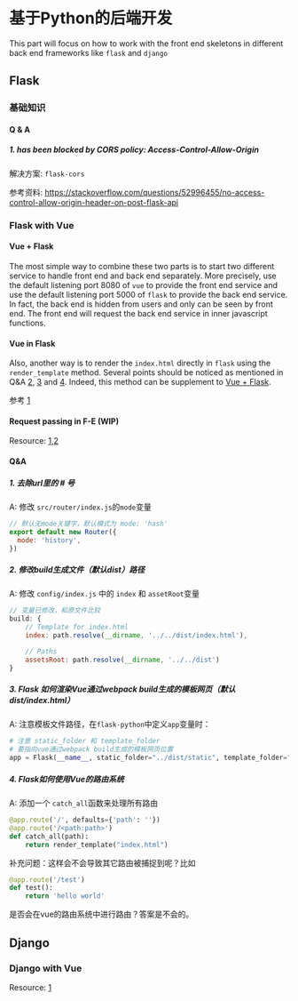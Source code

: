 # 基于Python的后端开发

This part will focus on how to work with the front end skeletons in different back end frameworks like `flask` and `django`

## Flask

### 基础知识

#### Q & A

##### 1. has been blocked by CORS policy: Access-Control-Allow-Origin

解决方案: `flask-cors`

参考资料:  <https://stackoverflow.com/questions/52996455/no-access-control-allow-origin-header-on-post-flask-api>

### Flask with Vue

#### Vue + Flask

The most simple way to combine these two parts is to start two different service to handle front end and back end separately. More precisely, use the default listening port 8080 of `vue` to provide the front end service and use the default listening port 5000 of `flask` to provide the back end service. In fact, the back end is hidden from users and only can be seen by front end. The front end will request the back end service in inner javascript functions. 

#### Vue in Flask

Also, another way is to render the `index.html` directly in `flask` using the `render_template` method. Several points should be noticed as mentioned in Q&A [2](), [3]() and [4](). Indeed, this method can be supplement to [Vue + Flask]().

参考 [1](https://www.zcfy.cc/article/full-stack-single-page-application-with-vue-js-and-flask-4491.html)

#### Request passing in F-E (WIP)

Resource: [1](https://codeday.me/bug/20190119/552904.html),[2](https://www.jianshu.com/p/ead7317d01ec)

#### Q&A

##### 1. 去除url里的 # 号

A: 修改 `src/router/index.js`的`mode`变量

```js
// 默认无mode关键字，默认模式为 mode: 'hash'
export default new Router({
  mode: 'history',
})

```

##### 2. 修改build生成文件（默认dist）路径

A: 修改 `config/index.js` 中的 `index` 和 `assetRoot`变量

```js
// 变量已修改，和原文件比较
build: {
    // Template for index.html
    index: path.resolve(__dirname, '../../dist/index.html'),

    // Paths
    assetsRoot: path.resolve(__dirname, '../../dist')
}
```

##### 3. Flask 如何渲染Vue通过webpack build生成的模板网页（默认dist/index.html）

A: 注意模板文件路径，在`flask-python`中定义`app`变量时：

```python
# 注意 static_folder 和 template_folder 
# 要指向vue通过webpack build生成的模板网页位置
app = Flask(__name__, static_folder="../dist/static", template_folder="../dist")
```

##### 4. Flask如何使用Vue的路由系统

A: 添加一个 `catch_all`函数来处理所有路由

```python
@app.route('/', defaults={'path': ''})
@app.route('/<path:path>')
def catch_all(path):
    return render_template("index.html")
```

补充问题：这样会不会导致其它路由被捕捉到呢？比如

```python
@app.route('/test')
def test():
    return 'hello world'
```

是否会在vue的路由系统中进行路由？答案是不会的。

## Django 

### Django with Vue

Resource: [1](https://zhuanlan.zhihu.com/p/25080236)